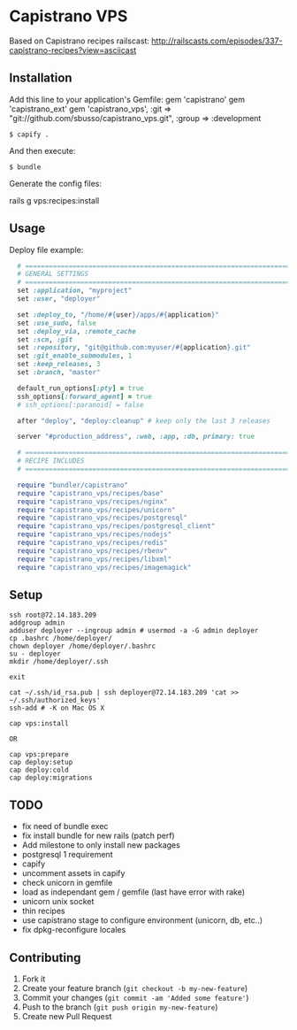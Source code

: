 # Capistrano VPS

Based on Capistrano recipes railscast: http://railscasts.com/episodes/337-capistrano-recipes?view=asciicast

## Installation

Add this line to your application's Gemfile:
    gem 'capistrano'
    gem 'capistrano_ext'
    gem 'capistrano_vps', :git => "git://github.com/sbusso/capistrano_vps.git", :group => :development

    $ capify .

And then execute:

    $ bundle

Generate the config files:

rails g vps:recipes:install


## Usage

Deploy file example:
```ruby
  # =============================================================================
  # GENERAL SETTINGS
  # =============================================================================
  set :application, "myproject"
  set :user, "deployer"

  set :deploy_to, "/home/#{user}/apps/#{application}"
  set :use_sudo, false
  set :deploy_via, :remote_cache
  set :scm, :git
  set :repository, "git@github.com:myuser/#{application}.git"
  set :git_enable_submodules, 1
  set :keep_releases, 3
  set :branch, "master"

  default_run_options[:pty] = true
  ssh_options[:forward_agent] = true
  # ssh_options[:paranoid] = false

  after "deploy", "deploy:cleanup" # keep only the last 3 releases

  server "#production_address", :web, :app, :db, primary: true

  # =============================================================================
  # RECIPE INCLUDES
  # =============================================================================

  require "bundler/capistrano"
  require "capistrano_vps/recipes/base"
  require "capistrano_vps/recipes/nginx"
  require "capistrano_vps/recipes/unicorn"
  require "capistrano_vps/recipes/postgresql"
  require "capistrano_vps/recipes/postgresql_client"
  require "capistrano_vps/recipes/nodejs"
  require "capistrano_vps/recipes/redis"
  require "capistrano_vps/recipes/rbenv"
  require "capistrano_vps/recipes/libxml"
  require "capistrano_vps/recipes/imagemagick"
```

## Setup

```
ssh root@72.14.183.209
addgroup admin
adduser deployer --ingroup admin # usermod -a -G admin deployer
cp .bashrc /home/deployer/
chown deployer /home/deployer/.bashrc
su - deployer
mkdir /home/deployer/.ssh

exit

cat ~/.ssh/id_rsa.pub | ssh deployer@72.14.183.209 'cat >> ~/.ssh/authorized_keys'
ssh-add # -K on Mac OS X

cap vps:install

OR

cap vps:prepare
cap deploy:setup
cap deploy:cold
cap deploy:migrations
```

## TODO

* fix need of bundle exec
* fix install bundle for new rails (patch perf)
* Add milestone to only install new packages
* postgresql 1 requirement
* capify
* uncomment assets in capify
* check unicorn in gemfile
* load as independant gem / gemfile (last have error with rake)
* unicorn unix socket
* thin recipes
* use capistrano stage to configure environment (unicorn, db, etc..)
* fix dpkg-reconfigure locales

## Contributing

1. Fork it
2. Create your feature branch (`git checkout -b my-new-feature`)
3. Commit your changes (`git commit -am 'Added some feature'`)
4. Push to the branch (`git push origin my-new-feature`)
5. Create new Pull Request
